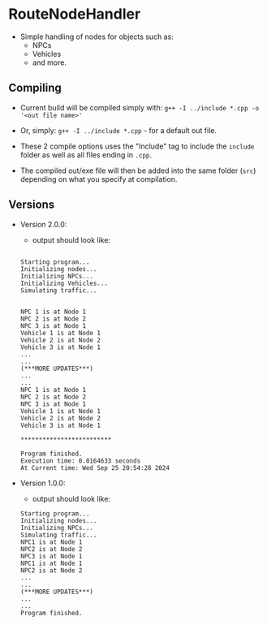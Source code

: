 # RouteNodeHandler

- Simple handling of nodes for objects such as:
    - NPCs
    - Vehicles
    - and more.

## Compiling
- Current build will be compiled simply with:
    `g++ -I ../include *.cpp -o '<out file name>'`
- Or, simply:
    `g++ -I ../include *.cpp` - for a default out file.

- These 2 compile options uses the "Include" tag to include the `include` folder as well as all files ending in `.cpp`.

- The compiled out/exe file will then be added into the same folder (`src`) depending on what you specify at compilation.

## Versions

- Version 2.0.0:
    - output should look like:

    ````
    
    Starting program...
    Initializing nodes...
    Initializing NPCs...
    Initializing Vehicles...
    Simulating traffic...


    NPC 1 is at Node 1
    NPC 2 is at Node 2
    NPC 3 is at Node 1
    Vehicle 1 is at Node 1
    Vehicle 2 is at Node 2
    Vehicle 3 is at Node 1
    ...
    ...
    (***MORE UPDATES***)
    ...
    ...
    NPC 1 is at Node 1
    NPC 2 is at Node 2
    NPC 3 is at Node 1
    Vehicle 1 is at Node 1
    Vehicle 2 is at Node 2
    Vehicle 3 is at Node 1

    *************************

    Program finished.
    Execution time: 0.0164633 seconds
    At Current time: Wed Sep 25 20:54:28 2024

    ````

- Version 1.0.0:
    - output should look like:

    ````
    Starting program...
    Initializing nodes...
    Initializing NPCs...
    Simulating traffic...
    NPC1 is at Node 1
    NPC2 is at Node 2
    NPC3 is at Node 1
    NPC1 is at Node 1
    NPC2 is at Node 2
    ...
    ...
    (***MORE UPDATES***)
    ...
    ...
    Program finished.
    ````
